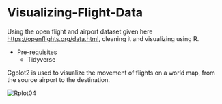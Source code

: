 # Visualizing-Flight-Data  

Using the open flight and airport dataset given here https://openflights.org/data.html, cleaning it and visualizing using R.  
- Pre-requisites  
  - Tidyverse  

Ggplot2 is used to visualize the movement of flights on a world map, from the source airport to the destination.  
  
![Rplot04](https://user-images.githubusercontent.com/52819652/121222703-67681c00-c8a4-11eb-9bfc-58c729ed7669.png)

 
